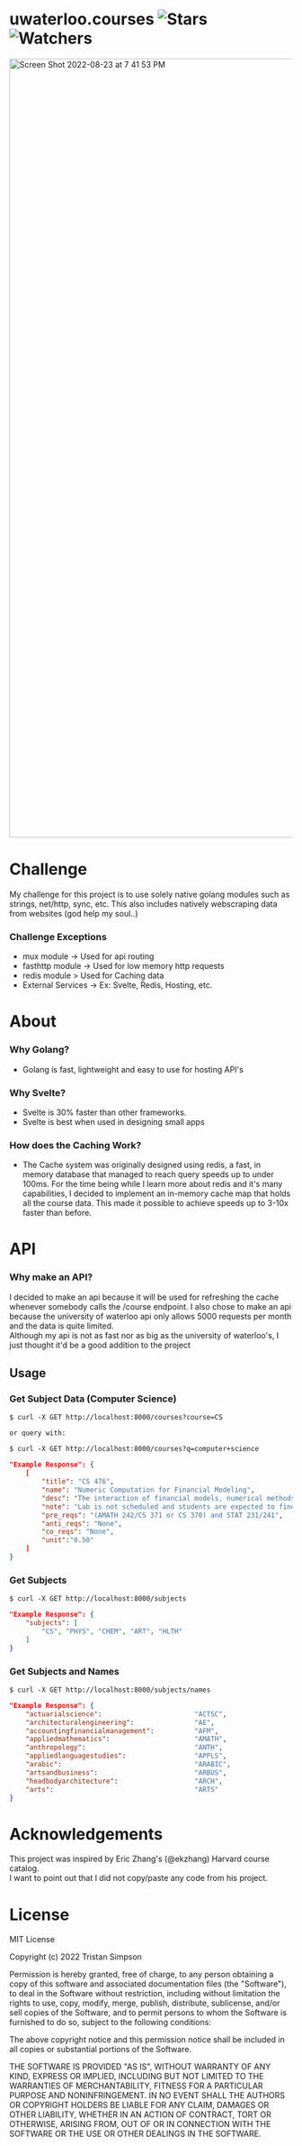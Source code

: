 # uwaterloo.courses ![Stars](https://img.shields.io/github/stars/realTristan/uwaterloo.courses?color=brightgreen) ![Watchers](https://img.shields.io/github/watchers/realTristan/uwaterloo.courses?label=Watchers)
<img width="1383" alt="Screen Shot 2022-08-23 at 7 41 53 PM" src="https://user-images.githubusercontent.com/75189508/186290354-a5ed2710-f1a5-43c8-ae19-c0252d874fa3.png">


# Challenge
My challenge for this project is to use solely native golang modules such as
strings, net/http, sync, etc. This also includes natively webscraping
data from websites (god help my soul..)

<h3> Challenge Exceptions </h3>

- mux module -> Used for api routing
- fasthttp module -> Used for low memory http requests
- redis module > Used for Caching data
- External Services -> Ex: Svelte, Redis, Hosting, etc.

# About
<h3>Why Golang?</h3>

- Golang is fast, lightweight and easy to use for hosting API's

<h3>Why Svelte?</h3>

- Svelte is 30% faster than other frameworks.
- Svelte is best when used in designing small apps

<h3>How does the Caching Work?</h3>

- The Cache system was originally designed using redis, a fast, in memory database that managed to reach query speeds up to under 100ms. For the time being while I learn more about redis and it's many capabilities, I decided to implement an in-memory cache map that holds all the course data. This made it possible to achieve speeds up to 3-10x faster than before.

# API
<h3>Why make an API?</h3>
I decided to make an api because it will be used for refreshing
the cache whenever somebody calls the /course endpoint.
I also chose to make an api because the university of waterloo
api only allows 5000 requests per month and the data is quite limited.
<br>
Although my api is not as fast nor as big as the university of waterloo's,
I just thought it'd be a good addition to the project

<h2>Usage</h2>

<h3>Get Subject Data (Computer Science)</h3>

```
$ curl -X GET http://localhost:8000/courses?course=CS

or query with:

$ curl -X GET http://localhost:8000/courses?q=computer+science
```

```json
"Example Response": {
    [
        "title": "CS 476",
        "name": "Numeric Computation for Financial Modeling",
        "desc": "The interaction of financial models, numerical methods, and computing environments. Basic  computational aspects of option pricing and hedging. Numerical methods for stochastic differential equations, strong and weak convergence. Generating correlated random numbers. Time-stepping methods. Finite difference methods for the Black-Scholes equation. Discretization, stability, convergence. Methods for portfolio optimization, effect of data errors on portfolio weights. ",
        "note": "Lab is not scheduled and students are expected to find time in open hours to complete their work. Students who receive a good grade in CS 335 may contact the instructor of CS 476 to seek admission without the formal prerequisites. Offered: W]",
        "pre_reqs": "(AMATH 242/CS 371 or CS 370) and STAT 231/241",
        "anti_reqs": "None",
        "co_reqs": "None",
        "unit":"0.50"
    ]
}
```

<h3>Get Subjects</h3>

```
$ curl -X GET http://localhost:8000/subjects
```

```json
"Example Response": {
    "subjects": [
        "CS", "PHYS", "CHEM", "ART", "HLTH"
    ]
}
```

<h3>Get Subjects and Names</h3>

```
$ curl -X GET http://localhost:8000/subjects/names
```

```json
"Example Response": {
    "actuarialscience":                       "ACTSC",
	"architecturalengineering":               "AE",
	"accountingfinancialmanagement":          "AFM",
	"appliedmathematics":                     "AMATH",
	"anthropology":                           "ANTH",
	"appliedlanguagestudies":                 "APPLS",
	"arabic":                                 "ARABIC",
	"artsandbusiness":                        "ARBUS",
	"headbodyarchitecture":                   "ARCH",
	"arts":                                   "ARTS"
}

```

# Acknowledgements
This project was inspired by Eric Zhang's (@ekzhang) Harvard course catalog. 
<br>
I want to point out that I did not copy/paste any code from his project.

# License
MIT License

Copyright (c) 2022 Tristan Simpson

Permission is hereby granted, free of charge, to any person obtaining a copy
of this software and associated documentation files (the "Software"), to deal
in the Software without restriction, including without limitation the rights
to use, copy, modify, merge, publish, distribute, sublicense, and/or sell
copies of the Software, and to permit persons to whom the Software is
furnished to do so, subject to the following conditions:

The above copyright notice and this permission notice shall be included in all
copies or substantial portions of the Software.

THE SOFTWARE IS PROVIDED "AS IS", WITHOUT WARRANTY OF ANY KIND, EXPRESS OR
IMPLIED, INCLUDING BUT NOT LIMITED TO THE WARRANTIES OF MERCHANTABILITY,
FITNESS FOR A PARTICULAR PURPOSE AND NONINFRINGEMENT. IN NO EVENT SHALL THE
AUTHORS OR COPYRIGHT HOLDERS BE LIABLE FOR ANY CLAIM, DAMAGES OR OTHER
LIABILITY, WHETHER IN AN ACTION OF CONTRACT, TORT OR OTHERWISE, ARISING FROM,
OUT OF OR IN CONNECTION WITH THE SOFTWARE OR THE USE OR OTHER DEALINGS IN THE
SOFTWARE.

